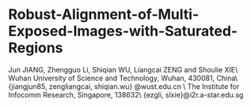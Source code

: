 # Robust-Alignment-of-Multi-Exposed-Images-with-Saturated-Regions
Jun JIANG, Zhengguo Li, Shiqian WU, Liangcai ZENG and Shoulie XIE\\
Wuhan University of Science and Technology, Wuhan, 430081, China\\ 
{jiangjun85, zengliangcai, shiqian.wu} @wust.edu.cn \\
The Institute for Infocomm Research, Singapore, 138632\\
{ezgli, slxie}@i2r.a-star.edu.sg

